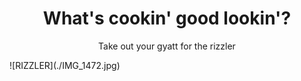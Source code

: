 <h1 align="center">What's cookin' good lookin'?</h1>
<p align="center">Take out your gyatt for the rizzler</p>
![RIZZLER](./IMG_1472.jpg)
